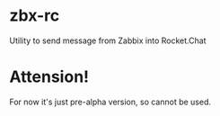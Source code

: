 # zbx-rc
Utility to send message from Zabbix into Rocket.Chat

# Attension!
For now it's just pre-alpha version, so cannot be used.
